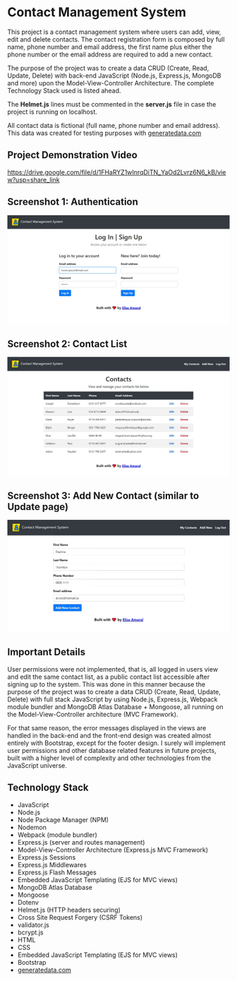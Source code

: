 # Contact Management System

This project is a contact management system where users can add, view, edit and delete contacts. The contact registration form is composed by full name, phone number and email address, the first name plus either the phone number or the email address are required to add a new contact. 

The purpose of the project was to create a data CRUD (Create, Read, Update, Delete) with back-end JavaScript (Node.js, Express.js, MongoDB and more) upon the Model-View-Controller Architecture. The complete Technology Stack used is listed ahead.

The **Helmet.js** lines must be commented in the **server.js** file in case the project is running on localhost.

All contact data is fictional (full name, phone number and email address). This data was created for testing purposes with [generatedata.com](https://generatedata.com/)

## Project Demonstration Video

https://drive.google.com/file/d/1FHaRYZ1wInrqDiTN_YaOd2Lvrz6N6_kB/view?usp=share_link

## Screenshot 1: Authentication

![Screenshot 1](/screenshots/Screenshot_1.jpg)

## Screenshot 2: Contact List

![Screenshot 2](/screenshots/Screenshot_2.jpg)

## Screenshot 3: Add New Contact (similar to Update page)

![Screenshot 3](/screenshots/Screenshot_3.jpg)

## Important Details

User permissions were not implemented, that is, all logged in users view and edit the same contact list, as a public contact list accessible after signing up to the system. This was done in this manner because the purpose of the project was to create a data CRUD (Create, Read, Update, Delete) with full stack JavaScript by using Node.js, Express.js, Webpack module bundler and MongoDB Atlas Database + Mongoose, all running on the Model-View-Controller architecture (MVC Framework). 

For that same reason, the error messages displayed in the views are handled in the back-end and the front-end design was created almost entirely with Bootstrap, except for the footer design. I surely will implement user permissions and other database related features in future projects, built with a higher level of complexity and other technologies from the JavaScript universe.

## Technology Stack

+ JavaScript
+ Node.js 
+ Node Package Manager (NPM)
+ Nodemon
+ Webpack (module bundler)
+ Express.js (server and routes management)
+ Model-View-Controller Architecture (Express.js MVC Framework)
+ Express.js Sessions
+ Express.js Middlewares
+ Express.js Flash Messages
+ Embedded JavaScript Templating (EJS for MVC views)
+ MongoDB Atlas Database
+ Mongoose
+ Dotenv
+ Helmet.js (HTTP headers securing)
+ Cross Site Request Forgery (CSRF Tokens)
+ validator.js
+ bcrypt.js 
+ HTML
+ CSS
+ Embedded JavaScript Templating (EJS for MVC views)
+ Bootstrap
+ [generatedata.com](https://generatedata.com/)
